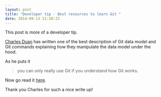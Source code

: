 ```yaml
---
layout: post
title: "Developer tip - Best resources to learn Git "
date: 2014-09-13 21:20:23
---
```


This post is more of a developer tip.

[Charles Duan](http://sbf5.com/~cduan/) has written one of the best description of Git data model and Git commands explaining how they manipulate the data model under the hood.

As he puts it

>
> you can only really use Git if you understand how Git works.
>

Now go read it [here](http://www.sbf5.com/~cduan/technical/git/).

Thank you Charles for such a nice write up!
